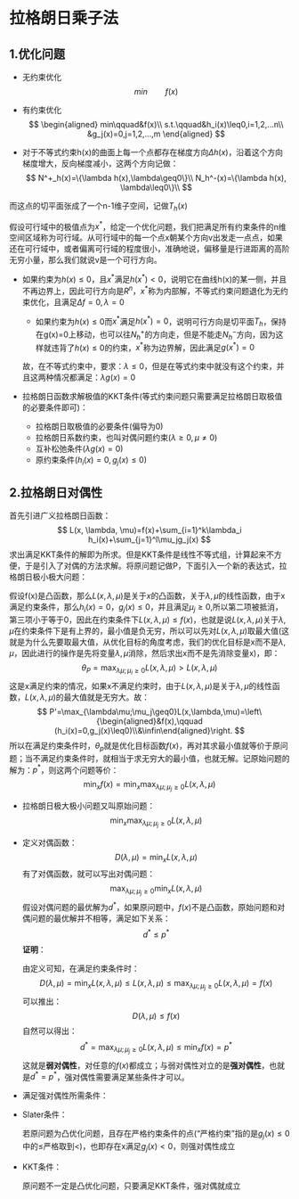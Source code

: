 # 拉格朗日乘子法

## 1.优化问题

+ 无约束优化
  $$
  min\qquad f(x)
  $$

+ 有约束优化
  $$
  \begin{aligned}
  min\qquad&f(x)\\
  s.t.\qquad&h_i(x)\leq0,i=1,2,...n\\
  &g_j(x)=0,j=1,2,...,m
  \end{aligned}
  $$
  
+ 对于不等式约束h(x)的曲面上每一个点都存在梯度方向$\Delta h(x)$，沿着这个方向梯度增大，反向梯度减小，这两个方向记做：
  $$
  N^+_h(x)=\{\lambda h(x),\lambda\geq0\}\\
  N_h^-(x)=\{\lambda h(x), \lambda\leq0\}\\
  $$

而这点的切平面张成了一个n-1维子空间，记做$T_h(x)$

假设可行域中的极值点为$x^*$，给定一个优化问题，我们把满足所有约束条件的n维空间区域称为可行域。从可行域中的每一个点x朝某个方向v出发走一点点，如果还在可行域中，或者偏离可行域的程度很小，准确地说，偏移量是行进距离的高阶无穷小量，那么我们就说v是一个可行方向。

+ 如果约束为$h(x)\leq0$，且$x^*$满足$h(x^*)<0$，说明它在曲线h(x)的某一侧，并且不再边界上，因此可行方向是$R^n$，$x^*$称为内部解，不等式约束问题退化为无约束优化，且满足$\Delta f=0,\lambda=0$
  + 如果约束为$h(x)\leq0$而$x^*$满足$h(x^*)=0$，说明可行方向是切平面$T_h$，保持在g(x)=0上移动，也可以往$N_h^+$的方向走，但是不能走$N_h^-$方向，因为这样就违背了$h(x)\leq0$的约束，$x^*$称为边界解，因此满足$g(x^*)=0$
  
  故，在不等式约束中，要求：$\lambda \leq 0$，但是在等式约束中就没有这个约束，并且这两种情况都满足：$\lambda g(x)=0$
  
+ 拉格朗日函数求解极值的KKT条件(等式约束问题只需要满足拉格朗日取极值的必要条件即可)：

  + 拉格朗日取极值的必要条件(偏导为0)
  + 拉格朗日系数约束，也叫对偶问题约束($\lambda\geq0,\mu\not=0$)
  + 互补松弛条件($\lambda g(x)=0$)
  + 原约束条件($h_i(x)=0,g_j(x)\leq0$)



## 2.拉格朗日对偶性

首先引进广义拉格朗日函数：
$$
L(x, \lambda, \mu)=f(x)+\sum_{i=1}^k\lambda_i h_i(x)+\sum_{j=1}^l\mu_jg_j(x)
$$
求出满足KKT条件的解即为所求。但是KKT条件是线性不等式组，计算起来不方便，于是引入了对偶的方法求解。将原问题记做P，下面引入一个新的表达式，拉格朗日极小极大问题：

假设f(x)是凸函数，那么$L(x, \lambda, \mu)$是关于$x$的凸函数，关于$\lambda,\mu$的线性函数，由于x满足约束条件，那么$h_i(x)=0$，$g_j(x)\leq0$，并且满足$\mu_j\geq0$,所以第二项被抵消，第三项小于等于0，因此在约束条件下$L(x, \lambda, \mu)\leq f(x)$，也就是说$L(x,\lambda,\mu)$关于$\lambda, \mu$在约束条件下是有上界的，最小值是负无穷，所以可以先对$L(x,\lambda, \mu)$取最大值(这就是为什么先要取最大值，从优化目标的角度考虑，我们的优化目标是x而不是$\lambda, \mu$，因此进行的操作是先将变量$\lambda,\mu$消除，然后求出x而不是先消除变量x)，即：
$$
\theta_P=\max_{\lambda\mu;\mu_i\geq0}L(x, \lambda, \mu)>L(x,\lambda, \mu)
$$
这是x满足约束的情况，如果x不满足约束时，由于$L(x,\lambda, \mu)$是关于$\lambda, \mu$的线性函数，$L(x, \lambda, \mu)$的最大值就是无穷大。故：
$$
P'=\max_{\lambda\mu;\mu_j\geq0}L(x,\lambda,\mu)=\left\{\begin{aligned}&f(x),\qquad (h_i(x)=0,g_j(x)\leq0)\\&\infin\end{aligned}\right.
$$
所以在满足约束条件时，$\theta_p$就是优化目标函数$f(x)$，再对其求最小值就等价于原问题；当不满足约束条件时，就相当于求无穷大的最小值，也就无解。记原始问题的解为：$p^*$，则这两个问题等价：
$$
\min_x f(x)=\min_x\max_{\lambda\mu;\mu_j\geq0}L(x,\lambda,\mu)
$$

+ 拉格朗日极大极小问题又叫原始问题：
  $$
  \min_x\max_{\lambda\mu;\mu_j\geq0}L(x,\lambda,\mu)
  $$

+ 定义对偶函数：
  $$
  D(\lambda, \mu)=\min_{x}L(x,\lambda,\mu)
  $$
  有了对偶函数，就可以写出对偶问题：
  $$
  \max_{\lambda\mu;\mu_j\geq0}\min_xL(x,\lambda, \mu)
  $$
  假设对偶问题的最优解为$d^*$，如果原问题中，$f(x)$不是凸函数，原始问题和对偶问题的最优解并不相等，满足如下关系：
  $$
  d^*\leq p^*
  $$
  **证明**：

  由定义可知，在满足约束条件时：
  $$
  D(\lambda,\mu)=\min_xL(x,\lambda,\mu)\leq L(x,\lambda,\mu)\leq \max_{\lambda\mu;\mu_j\geq0}L(x,\lambda,\mu)=f(x)
  $$
  可以推出：
  $$
  D(\lambda, \mu)\leq f(x)
  $$
  自然可以得出：
  $$
  d^*=\max_{\lambda\mu;\mu_j\geq0}L(x,\lambda,\mu)\leq \min_xf(x)=p^*
  $$
  这就是**弱对偶性**，对任意的$f(x)$都成立；与弱对偶性对立的是**强对偶性**，也就是$d^*=p^*$，强对偶性需要满足某些条件才可以。
  
+ 满足强对偶性所需条件：
  
+ Slater条件：
  
  若原问题为凸优化问题，且存在严格约束条件的点(“严格约束”指的是$g_j(x)\leq0$中的$\leq$严格取到<)，也即存在x满足$g_j(x)<0$，则强对偶性成立
  
+ KKT条件：
  
  原问题不一定是凸优化问题，只要满足KKT条件，强对偶就成立
  

  
  
  
  
  
  
  
  
  
  
  
  















